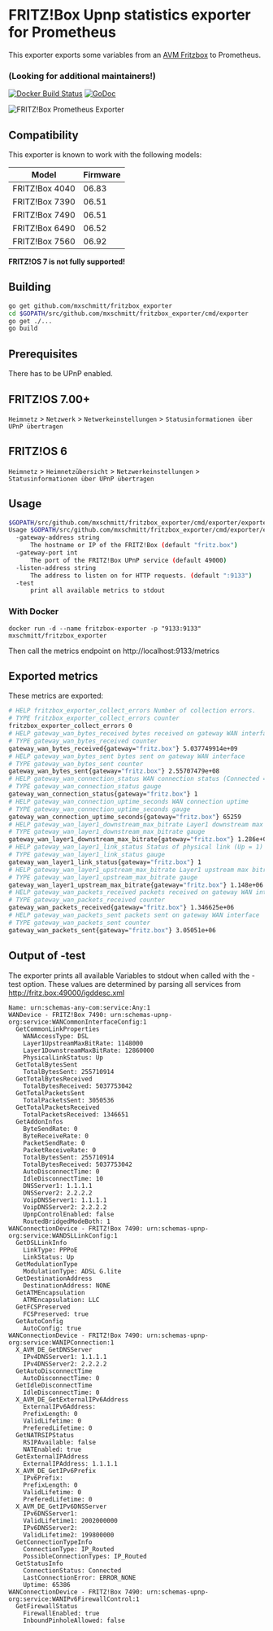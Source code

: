 # FRITZ!Box Upnp statistics exporter for Prometheus

This exporter exports some variables from an [AVM Fritzbox](https://avm.de/produkte/fritzbox/) to Prometheus.

### (Looking for additional maintainers!)

[![Docker Build Status](https://img.shields.io/docker/build/mxschmitt/fritzbox_exporter.svg)](https://store.docker.com/community/images/mxschmitt/fritzbox_exporter)
[![GoDoc](https://godoc.org/github.com/mxschmitt/fritzbox_exporter/pkg/fritzboxmetrics?status.svg)](https://godoc.org/github.com/mxschmitt/fritzbox_exporter/pkg/fritzboxmetrics)

![FRITZ!Box Prometheus Exporter](./docs/logo.svg)

## Compatibility

This exporter is known to work with the following models:

| Model          | Firmware |
|----------------|----------|
| FRITZ!Box 4040 | 06.83    |
| FRITZ!Box 7390 | 06.51    |
| FRITZ!Box 7490 | 06.51    |
| FRITZ!Box 6490 | 06.52    |
| FRITZ!Box 7560 | 06.92    |

**FRITZ!OS 7 is not fully supported!**

## Building

```bash
go get github.com/mxschmitt/fritzbox_exporter
cd $GOPATH/src/github.com/mxschmitt/fritzbox_exporter/cmd/exporter
go get ./...
go build
```

## Prerequisites

There has to be UPnP enabled.

## FRITZ!OS 7.00+

`Heimnetz` > `Netzwerk` > `Netwerkeinstellungen` > `Statusinformationen über UPnP übertragen`

## FRITZ!OS 6

`Heimnetz` > `Heimnetzübersicht` > `Netzwerkeinstellungen` > `Statusinformationen über UPnP übertragen`

## Usage

```bash
$GOPATH/src/github.com/mxschmitt/fritzbox_exporter/cmd/exporter/exporter -h
Usage $GOPATH/src/github.com/mxschmitt/fritzbox_exporter/cmd/exporter/exporter:
  -gateway-address string
      The hostname or IP of the FRITZ!Box (default "fritz.box")
  -gateway-port int
      The port of the FRITZ!Box UPnP service (default 49000)
  -listen-address string
      The address to listen on for HTTP requests. (default ":9133")
  -test
      print all available metrics to stdout
```

### With Docker

```shell
docker run -d --name fritzbox-exporter -p "9133:9133" mxschmitt/fritzbox_exporter
```

Then call the metrics endpoint on http://localhost:9133/metrics

## Exported metrics

These metrics are exported:

```bash
# HELP fritzbox_exporter_collect_errors Number of collection errors.
# TYPE fritzbox_exporter_collect_errors counter
fritzbox_exporter_collect_errors 0
# HELP gateway_wan_bytes_received bytes received on gateway WAN interface
# TYPE gateway_wan_bytes_received counter
gateway_wan_bytes_received{gateway="fritz.box"} 5.037749914e+09
# HELP gateway_wan_bytes_sent bytes sent on gateway WAN interface
# TYPE gateway_wan_bytes_sent counter
gateway_wan_bytes_sent{gateway="fritz.box"} 2.55707479e+08
# HELP gateway_wan_connection_status WAN connection status (Connected = 1)
# TYPE gateway_wan_connection_status gauge
gateway_wan_connection_status{gateway="fritz.box"} 1
# HELP gateway_wan_connection_uptime_seconds WAN connection uptime
# TYPE gateway_wan_connection_uptime_seconds gauge
gateway_wan_connection_uptime_seconds{gateway="fritz.box"} 65259
# HELP gateway_wan_layer1_downstream_max_bitrate Layer1 downstream max bitrate
# TYPE gateway_wan_layer1_downstream_max_bitrate gauge
gateway_wan_layer1_downstream_max_bitrate{gateway="fritz.box"} 1.286e+07
# HELP gateway_wan_layer1_link_status Status of physical link (Up = 1)
# TYPE gateway_wan_layer1_link_status gauge
gateway_wan_layer1_link_status{gateway="fritz.box"} 1
# HELP gateway_wan_layer1_upstream_max_bitrate Layer1 upstream max bitrate
# TYPE gateway_wan_layer1_upstream_max_bitrate gauge
gateway_wan_layer1_upstream_max_bitrate{gateway="fritz.box"} 1.148e+06
# HELP gateway_wan_packets_received packets received on gateway WAN interface
# TYPE gateway_wan_packets_received counter
gateway_wan_packets_received{gateway="fritz.box"} 1.346625e+06
# HELP gateway_wan_packets_sent packets sent on gateway WAN interface
# TYPE gateway_wan_packets_sent counter
gateway_wan_packets_sent{gateway="fritz.box"} 3.05051e+06
```

## Output of -test

The exporter prints all available Variables to stdout when called with the -test option.
These values are determined by parsing all services from http://fritz.box:49000/igddesc.xml 

    Name: urn:schemas-any-com:service:Any:1
    WANDevice - FRITZ!Box 7490: urn:schemas-upnp-org:service:WANCommonInterfaceConfig:1
      GetCommonLinkProperties
        WANAccessType: DSL
        Layer1UpstreamMaxBitRate: 1148000
        Layer1DownstreamMaxBitRate: 12860000
        PhysicalLinkStatus: Up
      GetTotalBytesSent
        TotalBytesSent: 255710914
      GetTotalBytesReceived
        TotalBytesReceived: 5037753042
      GetTotalPacketsSent
        TotalPacketsSent: 3050536
      GetTotalPacketsReceived
        TotalPacketsReceived: 1346651
      GetAddonInfos
        ByteSendRate: 0
        ByteReceiveRate: 0
        PacketSendRate: 0
        PacketReceiveRate: 0
        TotalBytesSent: 255710914
        TotalBytesReceived: 5037753042
        AutoDisconnectTime: 0
        IdleDisconnectTime: 10
        DNSServer1: 1.1.1.1
        DNSServer2: 2.2.2.2
        VoipDNSServer1: 1.1.1.1
        VoipDNSServer2: 2.2.2.2
        UpnpControlEnabled: false
        RoutedBridgedModeBoth: 1
    WANConnectionDevice - FRITZ!Box 7490: urn:schemas-upnp-org:service:WANDSLLinkConfig:1
      GetDSLLinkInfo
        LinkType: PPPoE
        LinkStatus: Up
      GetModulationType
        ModulationType: ADSL G.lite
      GetDestinationAddress
        DestinationAddress: NONE
      GetATMEncapsulation
        ATMEncapsulation: LLC
      GetFCSPreserved
        FCSPreserved: true
      GetAutoConfig
        AutoConfig: true
    WANConnectionDevice - FRITZ!Box 7490: urn:schemas-upnp-org:service:WANIPConnection:1
      X_AVM_DE_GetDNSServer
        IPv4DNSServer1: 1.1.1.1
        IPv4DNSServer2: 2.2.2.2
      GetAutoDisconnectTime
        AutoDisconnectTime: 0
      GetIdleDisconnectTime
        IdleDisconnectTime: 0
      X_AVM_DE_GetExternalIPv6Address
        ExternalIPv6Address: 
        PrefixLength: 0
        ValidLifetime: 0
        PreferedLifetime: 0
      GetNATRSIPStatus
        RSIPAvailable: false
        NATEnabled: true
      GetExternalIPAddress
        ExternalIPAddress: 1.1.1.1
      X_AVM_DE_GetIPv6Prefix
        IPv6Prefix: 
        PrefixLength: 0
        ValidLifetime: 0
        PreferedLifetime: 0
      X_AVM_DE_GetIPv6DNSServer
        IPv6DNSServer1: 
        ValidLifetime1: 2002000000
        IPv6DNSServer2: 
        ValidLifetime2: 199800000
      GetConnectionTypeInfo
        ConnectionType: IP_Routed
        PossibleConnectionTypes: IP_Routed
      GetStatusInfo
        ConnectionStatus: Connected
        LastConnectionError: ERROR_NONE
        Uptime: 65386
    WANConnectionDevice - FRITZ!Box 7490: urn:schemas-upnp-org:service:WANIPv6FirewallControl:1
      GetFirewallStatus
        FirewallEnabled: true
        InboundPinholeAllowed: false
